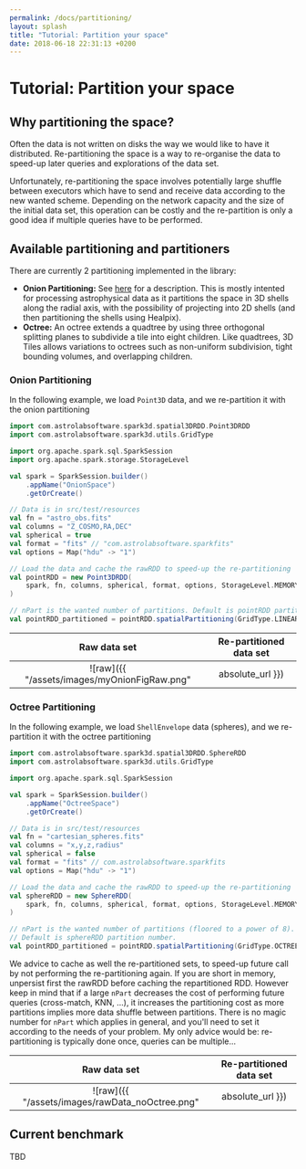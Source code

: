```yaml
---
permalink: /docs/partitioning/
layout: splash
title: "Tutorial: Partition your space"
date: 2018-06-18 22:31:13 +0200
---
```


# Tutorial: Partition your space

## Why partitioning the space?

Often the data is not written on disks the way we would like to have it distributed. Re-partitioning the space is a way to re-organise the data to speed-up later queries and explorations of the data set.

Unfortunately, re-partitioning the space involves potentially large shuffle between executors which have to send and receive data according to the new wanted scheme. Depending on the network capacity and the size of the initial data set, this operation can be costly and the re-partition is only a good idea if multiple queries have to be performed.

## Available partitioning and partitioners

There are currently 2 partitioning implemented in the library:

- **Onion Partitioning:** See [here](https://github.com/astrolabsoftware/spark3D/issues/11) for a description. This is mostly intented for processing astrophysical data as it partitions the space in 3D shells along the radial axis, with the possibility of projecting into 2D shells (and then partitioning the shells using Healpix).
- **Octree:** An octree extends a quadtree by using three orthogonal splitting planes to subdivide a tile into eight children. Like quadtrees, 3D Tiles allows variations to octrees such as non-uniform subdivision, tight bounding volumes, and overlapping children.

### Onion Partitioning

In the following example, we load `Point3D` data, and we re-partition it with the onion partitioning

```scala
import com.astrolabsoftware.spark3d.spatial3DRDD.Point3DRDD
import com.astrolabsoftware.spark3d.utils.GridType

import org.apache.spark.sql.SparkSession
import org.apache.spark.storage.StorageLevel

val spark = SparkSession.builder()
	.appName("OnionSpace")
	.getOrCreate()

// Data is in src/test/resources
val fn = "astro_obs.fits"
val columns = "Z_COSMO,RA,DEC"
val spherical = true
val format = "fits" // "com.astrolabsoftware.sparkfits"
val options = Map("hdu" -> "1")

// Load the data and cache the rawRDD to speed-up the re-partitioning
val pointRDD = new Point3DRDD(
	spark, fn, columns, spherical, format, options, StorageLevel.MEMORY_ONLY
)

// nPart is the wanted number of partitions. Default is pointRDD partition number.
val pointRDD_partitioned = pointRDD.spatialPartitioning(GridType.LINEARONIONGRID, nPart)
```

| Raw data set | Re-partitioned data set
|:---------:|:---------:
| ![raw]({{ "/assets/images/myOnionFigRaw.png" | absolute_url }}) | ![repartitioning]({{ "/assets/images/myOnionFig.png" | absolute_url }})

### Octree Partitioning

In the following example, we load `ShellEnvelope` data (spheres), and we re-partition it with the octree partitioning

```scala
import com.astrolabsoftware.spark3d.spatial3DRDD.SphereRDD
import com.astrolabsoftware.spark3d.utils.GridType

import org.apache.spark.sql.SparkSession

val spark = SparkSession.builder()
	.appName("OctreeSpace")
	.getOrCreate()

// Data is in src/test/resources
val fn = "cartesian_spheres.fits"
val columns = "x,y,z,radius"
val spherical = false
val format = "fits" // com.astrolabsoftware.sparkfits
val options = Map("hdu" -> "1")

// Load the data and cache the rawRDD to speed-up the re-partitioning
val sphereRDD = new SphereRDD(
	spark, fn, columns, spherical, format, options, StorageLevel.MEMORY_ONLY
)

// nPart is the wanted number of partitions (floored to a power of 8).
// Default is sphereRDD partition number.
val pointRDD_partitioned = pointRDD.spatialPartitioning(GridType.OCTREE, nPart)
```


We advice to cache as well the re-partitioned sets, to speed-up future call by not performing the re-partitioning again. If you are short in memory, unpersist first the rawRDD before caching the repartitioned RDD.
However keep in mind that if a large `nPart` decreases the cost of performing future queries (cross-match, KNN, ...), it increases the partitioning cost as more partitions implies more data shuffle between partitions. There is no magic number for `nPart` which applies in general, and you'll need to set it according to the needs of your problem. My only advice would be: re-partitioning is typically done once, queries can be multiple...

| Raw data set | Re-partitioned data set
|:---------:|:---------:
| ![raw]({{ "/assets/images/rawData_noOctree.png" | absolute_url }}) | ![repartitioning]({{ "/assets/images/rawData_withOctree.png" | absolute_url }})

## Current benchmark

TBD
